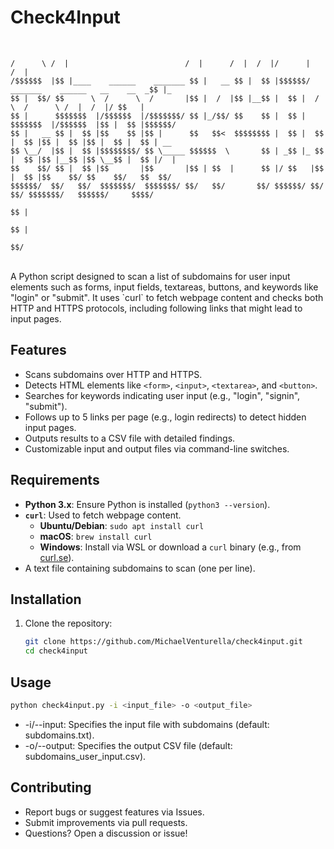 # Check4Input
<br>
 
 ```  ______   __                            __        __    __  ______                                  __     
 /      \ /  |                          /  |      /  |  /  |/      |                                /  |    
/$$$$$$  |$$ |____    ______    _______ $$ |   __ $$ |  $$ |$$$$$$/  _______    ______   __    __  _$$ |_   
$$ |  $$/ $$      \  /      \  /       |$$ |  /  |$$ |__$$ |  $$ |  /       \  /      \ /  |  /  |/ $$   |  
$$ |      $$$$$$$  |/$$$$$$  |/$$$$$$$/ $$ |_/$$/ $$    $$ |  $$ |  $$$$$$$  |/$$$$$$  |$$ |  $$ |$$$$$$/   
$$ |   __ $$ |  $$ |$$    $$ |$$ |      $$   $$<  $$$$$$$$ |  $$ |  $$ |  $$ |$$ |  $$ |$$ |  $$ |  $$ | __ 
$$ \__/  |$$ |  $$ |$$$$$$$$/ $$ \_____ $$$$$$  \       $$ | _$$ |_ $$ |  $$ |$$ |__$$ |$$ \__$$ |  $$ |/  |
$$    $$/ $$ |  $$ |$$       |$$       |$$ | $$  |      $$ |/ $$   |$$ |  $$ |$$    $$/ $$    $$/   $$  $$/ 
 $$$$$$/  $$/   $$/  $$$$$$$/  $$$$$$$/ $$/   $$/       $$/ $$$$$$/ $$/   $$/ $$$$$$$/   $$$$$$/     $$$$/  
                                                                              $$ |                          
                                                                              $$ |                          
                                                                              $$/

```

                                                                              
<br>
A Python script designed to scan a list of subdomains for user input elements such as forms, input fields, textareas, buttons, and keywords like "login" or "submit". It uses `curl` to fetch webpage content and checks both HTTP and HTTPS protocols, including following links that might lead to input pages.

## Features
- Scans subdomains over HTTP and HTTPS.
- Detects HTML elements like `<form>`, `<input>`, `<textarea>`, and `<button>`.
- Searches for keywords indicating user input (e.g., "login", "signin", "submit").
- Follows up to 5 links per page (e.g., login redirects) to detect hidden input pages.
- Outputs results to a CSV file with detailed findings.
- Customizable input and output files via command-line switches.

## Requirements
- **Python 3.x**: Ensure Python is installed (`python3 --version`).
- **`curl`**: Used to fetch webpage content.
  - **Ubuntu/Debian**: `sudo apt install curl`
  - **macOS**: `brew install curl`
  - **Windows**: Install via WSL or download a `curl` binary (e.g., from [curl.se](https://curl.se/windows/)).
- A text file containing subdomains to scan (one per line).

## Installation
1. Clone the repository:
   ```bash
   git clone https://github.com/MichaelVenturella/check4input.git
   cd check4input
## Usage
 ```bash
python check4input.py -i <input_file> -o <output_file>
```
- -i/--input: Specifies the input file with subdomains (default: subdomains.txt).
- -o/--output: Specifies the output CSV file (default: subdomains_user_input.csv).

## Contributing
- Report bugs or suggest features via Issues.
- Submit improvements via pull requests.
- Questions? Open a discussion or issue!

